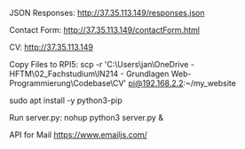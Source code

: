 JSON Responses:
http://37.35.113.149/responses.json

Contact Form:
http://37.35.113.149/contactForm.html

CV:
http://37.35.113.149

Copy Files to RPI5:
scp -r 'C:\Users\jan\OneDrive - HFTM\02_Fachstudium\IN214 - Grundlagen Web-Programmierung\Codebase\CV\' pi@192.168.2.2:~/my_website

sudo apt install -y python3-pip


Run server.py:
nohup python3 server.py &

API for Mail
https://www.emailjs.com/